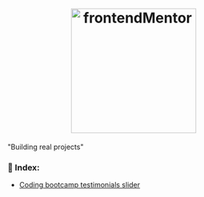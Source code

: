 <h1 align="center">
    <img alt="frontendMentor" src="https://www.frontendmentor.io/static/images/logo-desktop.svg" width="250px" />
</h1>

<p style='text-align:"center"'> "Building real projects" </p>

### 👋 Index:
  - [Coding bootcamp testimonials slider](https://github.com/keilaviana/Frontend-Mentor/tree/master/coding-bootcamp-testimonials-slider-master)
